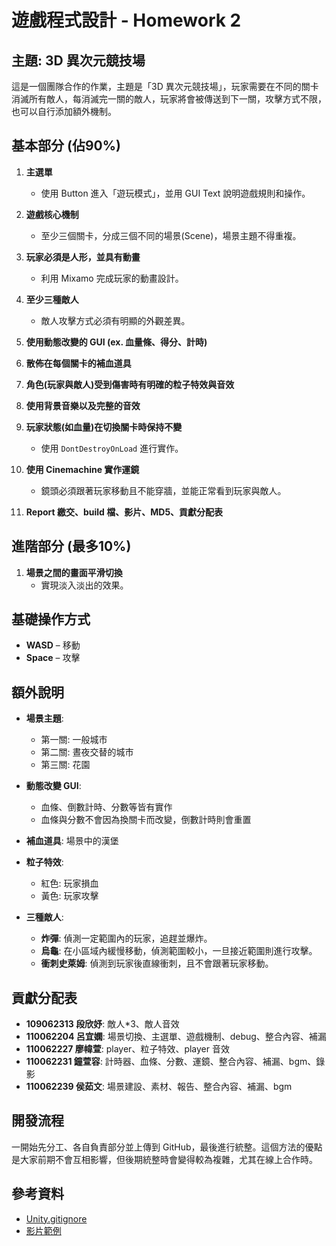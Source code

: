 # 遊戲程式設計 - Homework 2

## 主題: 3D 異次元競技場

這是一個團隊合作的作業，主題是「3D 異次元競技場」，玩家需要在不同的關卡消滅所有敵人，每消滅完一關的敵人，玩家將會被傳送到下一關，攻擊方式不限，也可以自行添加額外機制。

## 基本部分 (佔90%)

1. **主選單**
   - 使用 Button 進入「遊玩模式」，並用 GUI Text 說明遊戲規則和操作。

2. **遊戲核心機制**
   - 至少三個關卡，分成三個不同的場景(Scene)，場景主題不得重複。

3. **玩家必須是人形，並具有動畫**
   - 利用 Mixamo 完成玩家的動畫設計。

4. **至少三種敵人**
   - 敵人攻擊方式必須有明顯的外觀差異。

5. **使用動態改變的 GUI (ex. 血量條、得分、計時)**

6. **散佈在每個關卡的補血道具**

7. **角色(玩家與敵人)受到傷害時有明確的粒子特效與音效**

8. **使用背景音樂以及完整的音效**

9. **玩家狀態(如血量)在切換關卡時保持不變**
   - 使用 `DontDestroyOnLoad` 進行實作。

10. **使用 Cinemachine 實作運鏡**
    - 鏡頭必須跟著玩家移動且不能穿牆，並能正常看到玩家與敵人。

11. **Report 繳交、build 檔、影片、MD5、貢獻分配表**

## 進階部分 (最多10%)

1. **場景之間的畫面平滑切換**
   - 實現淡入淡出的效果。

## 基礎操作方式

- **WASD** – 移動
- **Space** – 攻擊

## 額外說明

- **場景主題**: 
  - 第一關: 一般城市
  - 第二關: 晝夜交替的城市
  - 第三關: 花園

- **動態改變 GUI**: 
  - 血條、倒數計時、分數等皆有實作
  - 血條與分數不會因為換關卡而改變，倒數計時則會重置

- **補血道具**: 場景中的漢堡

- **粒子特效**: 
  - 紅色: 玩家損血
  - 黃色: 玩家攻擊

- **三種敵人**: 
  - **炸彈**: 偵測一定範圍內的玩家，追趕並爆炸。
  - **烏龜**: 在小區域內緩慢移動，偵測範圍較小，一旦接近範圍則進行攻擊。
  - **衝刺史萊姆**: 偵測到玩家後直線衝刺，且不會跟著玩家移動。

## 貢獻分配表

- **109062313 段欣妤**: 敵人*3、敵人音效
- **110062204 呂宜嫻**: 場景切換、主選單、遊戲機制、debug、整合內容、補漏
- **110062227 廖幃萱**: player、粒子特效、player 音效
- **110062231 鐘萱容**: 計時器、血條、分數、運鏡、整合內容、補漏、bgm、錄影
- **110062239 侯茹文**: 場景建設、素材、報告、整合內容、補漏、bgm

## 開發流程

一開始先分工、各自負責部分並上傳到 GitHub，最後進行統整。這個方法的優點是大家前期不會互相影響，但後期統整時會變得較為複雜，尤其在線上合作時。

## 參考資料

- [Unity.gitignore](https://github.com/github/gitignore/blob/main/Unity.gitignore)
- [影片範例](https://youtu.be/4s3mAXDvYCM?t=73)
